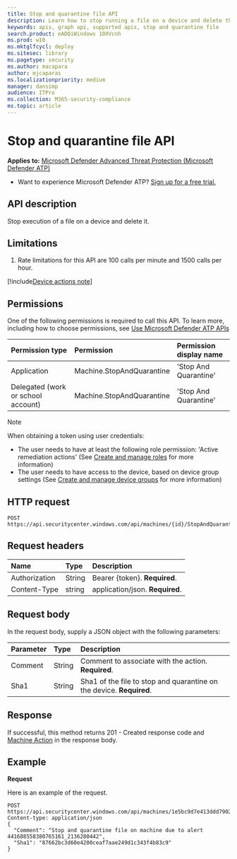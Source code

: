 ```yaml
---
title: Stop and quarantine file API
description: Learn how to stop running a file on a device and delete the file in Microsoft Defender Advanced Threat Protection. See an example.
keywords: apis, graph api, supported apis, stop and quarantine file
search.product: eADQiWindows 10XVcnh
ms.prod: w10
ms.mktglfcycl: deploy
ms.sitesec: library
ms.pagetype: security
ms.author: macapara
author: mjcaparas
ms.localizationpriority: medium
manager: dansimp
audience: ITPro
ms.collection: M365-security-compliance 
ms.topic: article
---
```


# Stop and quarantine file API

**Applies to:** [Microsoft Defender Advanced Threat Protection (Microsoft Defender ATP)](https://go.microsoft.com/fwlink/p/?linkid=2069559)

- Want to experience Microsoft Defender ATP? [Sign up for a free trial.](https://www.microsoft.com/microsoft-365/windows/microsoft-defender-atp?ocid=docs-wdatp-exposedapis-abovefoldlink) 


## API description
Stop execution of a file on a device and delete it.


## Limitations
1. Rate limitations for this API are 100 calls per minute and 1500 calls per hour.


[!include[Device actions note](../../includes/machineactionsnote.md)]

## Permissions
One of the following permissions is required to call this API. To learn more, including how to choose permissions, see [Use Microsoft Defender ATP APIs](apis-intro.md)

Permission type |	Permission	|	Permission display name
:---|:---|:---
Application |	Machine.StopAndQuarantine |	'Stop And Quarantine'
Delegated (work or school account) | Machine.StopAndQuarantine | 'Stop And Quarantine'

>[!Note]
> When obtaining a token using user credentials:
>- The user needs to have at least the following role permission: 'Active remediation actions' (See [Create and manage roles](user-roles.md) for more information)
>- The user needs to have access to the device, based on device group settings (See [Create and manage device groups](machine-groups.md) for more information)

## HTTP request
```
POST https://api.securitycenter.windows.com/api/machines/{id}/StopAndQuarantineFile
```

## Request headers

Name | Type | Description
:---|:---|:---
Authorization | String | Bearer {token}. **Required**.
Content-Type | string | application/json. **Required**.

## Request body
In the request body, supply a JSON object with the following parameters:

Parameter |	Type	| Description
:---|:---|:---
Comment |	String |	Comment to associate with the action. **Required**.
Sha1 |	String	 | Sha1 of the file to stop and quarantine on the device. **Required**.

## Response
If successful, this method returns 201 - Created response code and [Machine Action](machineaction.md) in the response body.


## Example

**Request**

Here is an example of the request.

```
POST https://api.securitycenter.windows.com/api/machines/1e5bc9d7e413ddd7902c2932e418702b84d0cc07/StopAndQuarantineFile 
Content-type: application/json
{
  "Comment": "Stop and quarantine file on machine due to alert 441688558380765161_2136280442",
  "Sha1": "87662bc3d60e4200ceaf7aae249d1c343f4b83c9"
}

```
